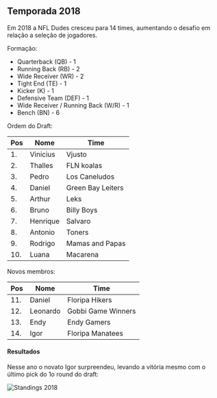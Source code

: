 ## Temporada 2018

Em 2018 a NFL Dudes cresceu para 14 times, aumentando o desafio em relação a seleção de jogadores.

Formação:

- Quarterback (QB) - 1
- Running Back (RB) - 2
- Wide Receiver (WR) - 2
- Tight End (TE) - 1
- Kicker (K) - 1
- Defensive Team (DEF) - 1
- Wide Receiver / Running Back (W/R) - 1
- Bench (BN) - 6

Ordem do Draft:

| Pos | Nome     | Time              |
| --- | -------- | ----------------- |
| 1.  | Vinicius | Vjusto            |
| 2.  | Thalles  | FLN koalas        |
| 3.  | Pedro    | Los Caneludos     |
| 4.  | Daniel   | Green Bay Leiters |
| 5.  | Arthur   | Leks              |
| 6.  | Bruno    | Billy Boys        |
| 7.  | Henrique | Salvaro           |
| 8.  | Antonio  | Toners            |
| 9.  | Rodrigo  | Mamas and Papas   |
| 10. | Luana    | Macarena          |

Novos membros:

| Pos | Nome     | Time               |
| --- | -------- | ------------------ |
| 11. | Daniel   | Floripa Hikers     |
| 12. | Leonardo | Gobbi Game Winners |
| 13. | Endy     | Endy Gamers        |
| 14. | Igor     | Floripa Manatees   |

#### Resultados

Nesse ano o novato Igor surpreendeu, levando a vitória mesmo com o último pick do 1o round do draft:

![Standings 2018](https://antonioduarte.github.io/nfldudes/images/standings-2018.png)
